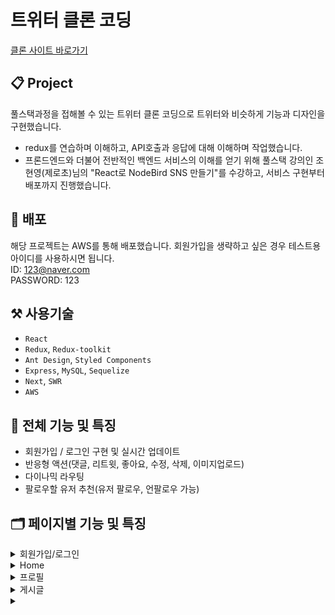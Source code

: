 # 트위터 클론 코딩

[클론 사이트 바로가기](http://nodebird.store)

## 📋 Project

풀스택과정을 접해볼 수 있는 트위터 클론 코딩으로 트위터와 비슷하게 기능과 디자인을 구현했습니다.

- redux를 연습하며 이해하고, API호출과 응답에 대해 이해하며 작업했습니다.
- 프론드엔드와 더불어 전반적인 백엔드 서비스의 이해를 얻기 위해 풀스택 강의인 조현영(제로초)님의 "React로 NodeBird SNS 만들기"를 수강하고, 서비스 구현부터 배포까지 진행했습니다.

## 🌟 배포

해당 프로젝트는 AWS를 통해 배포했습니다.
회원가입을 생략하고 싶은 경우 테스트용 아이디를 사용하시면 됩니다.  
ID: 123@naver.com  
PASSWORD: 123

## ⚒️ 사용기술

- `React`
- `Redux`, `Redux-toolkit`
- `Ant Design`, `Styled Components`
- `Express`, `MySQL`, `Sequelize`
- `Next`, `SWR`
- `AWS`

## 📌 전체 기능 및 특징

- 회원가입 / 로그인 구현 및 실시간 업데이트
- 반응형 액션(댓글, 리트윗, 좋아요, 수정, 삭제, 이미지업로드)
- 다이나믹 라우팅
- 팔로우할 유저 추천(유저 팔로우, 언팔로우 가능)

## 🗂️ 페이지별 기능 및 특징

<details>
<summary>회원가입/로그인</summary>
<div markdown="1">

- 회원가입

  - 회원가입시 이미 사용중인 아이디이면, 에러메세지를 보여준다.

- 로그인
  - 로그인시 사용자 프로필 보여준다. -> 유저 정보 확인(게시글 / 팔로우 / 팔로워 숫자 확인)

</div>
</details>

<details>
<summary>Home</summary>
<div markdown="1">

- 게시글 로딩
- 실시간 팔로우 추천 업데이트(팔로우, 언팔로우 가능)

</div>
</details>

<details>
<summary>프로필</summary>
<div markdown="1">

- 닉네임 수정 및 팔로우 / 팔로워 목록 불러오기
- 목록내에 있는 🚫 버튼을 이용하여 언팔로우나 팔로워삭제 가능

</div>
</details>

<details>
<summary>게시글</summary>
<div markdown="1">

- 게시글 작성 및 수정(실시간 반영), 이미지 업로드
- 좋아요 버튼(토글)
- 댓글 작성
- 리트윗
  - 본인의 게시물은 리트윗하지 못하게 하고, 한번 리트윗한 게시글은 다시 리트윗하지 못하게 하고 에러메세지 보여준다.

</div>
</details>

<details>
<summary></summary>
<div markdown="1">

</div>
</details>
